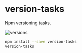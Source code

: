 # version-tasks

Npm versioning tasks.

![versions](https://solarsystem.nasa.gov/system/news_items/list_view_images/742_STSCI-H-v1842a-320.gif)

```bash
npm install --save version-tasks
version-tasks
```
